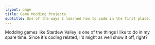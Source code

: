 ```yaml
---
layout: page
title: Game Modding Projects
subtitle: One of the ways I learned how to code in the first place.
---
```


Modding games like Stardew Valley is one of the things I like to do in my spare time. Since it's coding related, I'd might as well show it off, right?
